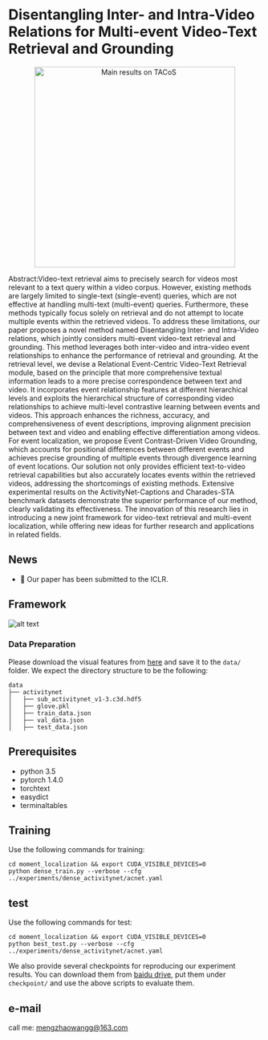 # Disentangling Inter- and Intra-Video Relations for Multi-event Video-Text Retrieval and Grounding

<div align="center">
    <img src="images/01.png" alt="Main results on TACoS" width="400">
</div>

Abstract:Video-text retrieval aims to precisely search for videos most relevant to a text query within a video corpus. However, existing methods are largely limited to single-text (single-event) queries, which are not effective at handling multi-text (multi-event) queries. Furthermore, these methods typically focus solely on retrieval and do not attempt to locate multiple events within the retrieved videos. To address these limitations, our paper proposes a novel method named Disentangling Inter- and Intra-Video relations, which jointly considers multi-event video-text retrieval and grounding. This method leverages both inter-video and intra-video event relationships to enhance the performance of retrieval and grounding. At the retrieval level, we devise a Relational Event-Centric Video-Text Retrieval module, based on the principle that more comprehensive textual information leads to a more precise correspondence between text and video. It incorporates event relationship features at different hierarchical levels and exploits the hierarchical structure of corresponding video relationships to achieve multi-level contrastive learning between events and videos. This approach enhances the richness, accuracy, and comprehensiveness of event descriptions, improving alignment precision between text and video and enabling effective differentiation among videos. For event localization, we propose Event Contrast-Driven Video Grounding, which accounts for positional differences between different events and achieves precise grounding of multiple events through divergence learning of event locations. Our solution not only provides efficient text-to-video retrieval capabilities but also accurately locates events within the retrieved videos, addressing the shortcomings of existing methods. Extensive experimental results on the ActivityNet-Captions and Charades-STA benchmark datasets demonstrate the superior performance of our method, clearly validating its effectiveness. The innovation of this research lies in introducing a new joint framework for video-text retrieval and multi-event localization, while offering new ideas for further research and applications in related fields.


## News
- :beers: Our paper has been submitted to the ICLR.

## Framework
![alt text](images/03.png)


### Data Preparation
Please download the visual features from [here](https://pan.baidu.com/s/1_JiOUG3FKkKXij-0kVfkuA?pwd=ryeh) and save it to the `data/` folder. We expect the directory structure to be the following:

```
data
├── activitynet
│   ├── sub_activitynet_v1-3.c3d.hdf5
│   ├── glove.pkl
│   ├── train_data.json
│   ├── val_data.json
│   ├── test_data.json

```

## Prerequisites
- python 3.5
- pytorch 1.4.0
- torchtext
- easydict
- terminaltables

## Training
Use the following commands for training:
```
cd moment_localization && export CUDA_VISIBLE_DEVICES=0
python dense_train.py --verbose --cfg ../experiments/dense_activitynet/acnet.yaml
```
## test
Use the following commands for test:
```
cd moment_localization && export CUDA_VISIBLE_DEVICES=0
python best_test.py --verbose --cfg ../experiments/dense_activitynet/acnet.yaml
```

We also provide several checkpoints for reproducing our experiment results. You can download them from [baidu drive](https://pan.baidu.com/s/1xWC90AIDImVJfKV9qcah4Q), put them under ```checkpoint/``` and use the above scripts to evaluate them.


## e-mail

call me: mengzhaowangg@163.com
